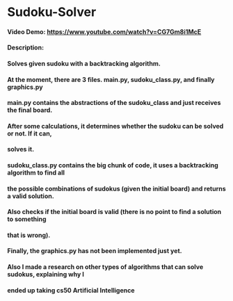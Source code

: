 # Sudoku-Solver
#### Video Demo:  https://www.youtube.com/watch?v=CG7Gm8i1McE
#### Description:
#### Solves given sudoku with a backtracking algorithm.
#### At the moment, there are 3 files. main.py, sudoku_class.py, and finally graphics.py
#### main.py contains the abstractions of the sudoku_class and just receives the final board.
#### After some calculations, it determines whether the sudoku can be solved or not. If it can,
#### solves it. 
#### sudoku_class.py contains the big chunk of code, it uses a backtracking algorithm to find all
#### the possible combinations of sudokus (given the initial board) and returns a valid solution.
#### Also checks if the initial board is valid (there is no point to find a solution to something 
#### that is wrong).
#### Finally, the graphics.py has not been implemented just yet.
#### Also I made a research on other types of algorithms that can solve sudokus, explaining why I
#### ended up taking cs50 Artificial Intelligence





